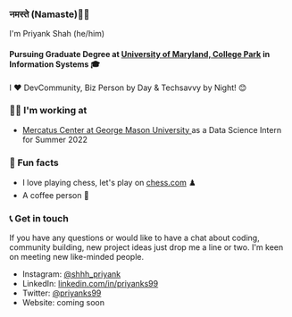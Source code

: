 ### नमस्ते (Namaste)🙏🏻 
I'm Priyank Shah (he/him) 

#### Pursuing Graduate Degree at <a href = "https://www.umd.edu/">University of Maryland, College Park</a> in Information Systems 🎓

I ❤ DevCommunity, Biz Person by Day & Techsavvy by Night! 😊

### 👩‍💻 I'm working at
- <a href="https://www.mercatus.org/" target="_blank"> Mercatus Center at George Mason University </a> as a Data Science Intern for Summer 2022


### 🌴 Fun facts
- I love playing chess, let's play on <a href = "https://www.chess.com/member/priyanks99">chess.com</a> ♟️
- A coffee person 🍵


### 📞 Get in touch
If you have any questions or would like to have a chat about coding, community building, new project ideas just drop me a line or two. I'm keen on meeting new like-minded people.

- Instagram: <a href = "https://www.instagram.com/shhh_priyank">@shhh_priyank</a>
- LinkedIn: <a href = "https://www.linkedin.com/in/priyanks99/">linkedin.com/in/priyanks99</a>
- Twitter: <a href = "https://twitter.com/priyanks99">@priyanks99</a>
- Website: coming soon

<!--
**priyank04/priyank04** is a ✨ _special_ ✨ repository because its `README.md` (this file) appears on your GitHub profile.

Here are some ideas to get you started:

- 🔭 I’m currently working on ...
- 🌱 I’m currently learning ...
- 👯 I’m looking to collaborate on ...
- 🤔 I’m looking for help with ...
- 💬 Ask me about ...
- 📫 How to reach me: ...
- 😄 Pronouns: ...
- ⚡ Fun fact: ...
-->
